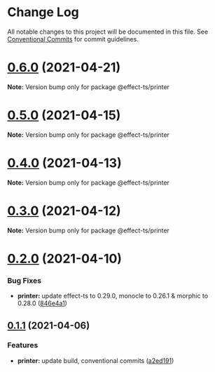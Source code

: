 # Change Log

All notable changes to this project will be documented in this file.
See [Conventional Commits](https://conventionalcommits.org) for commit guidelines.

# [0.6.0](https://github.com/Effect-TS/printer/compare/@effect-ts/printer@0.5.0...@effect-ts/printer@0.6.0) (2021-04-21)

**Note:** Version bump only for package @effect-ts/printer





# [0.5.0](https://github.com/Effect-TS/printer/compare/@effect-ts/printer@0.4.0...@effect-ts/printer@0.5.0) (2021-04-15)

**Note:** Version bump only for package @effect-ts/printer





# [0.4.0](https://github.com/Effect-TS/printer/compare/@effect-ts/printer@0.3.0...@effect-ts/printer@0.4.0) (2021-04-13)

**Note:** Version bump only for package @effect-ts/printer





# [0.3.0](https://github.com/Effect-TS/printer/compare/@effect-ts/printer@0.2.0...@effect-ts/printer@0.3.0) (2021-04-12)

**Note:** Version bump only for package @effect-ts/printer





# [0.2.0](https://github.com/Effect-TS/printer/compare/@effect-ts/printer@0.1.1...@effect-ts/printer@0.2.0) (2021-04-10)


### Bug Fixes

* **printer:** update effect-ts to 0.29.0, monocle to 0.26.1 & morphic to 0.28.0 ([846e4a1](https://github.com/Effect-TS/printer/commit/846e4a1149acff1b9437d6c69db850ca3b98a63b))





## [0.1.1](https://github.com/Effect-TS/printer/compare/@effect-ts/printer@0.1.0...@effect-ts/printer@0.1.1) (2021-04-06)


### Features

* **printer:** update build, conventional commits ([a2ed191](https://github.com/Effect-TS/printer/commit/a2ed191905a20c1be039082319e353f62eb97280))

